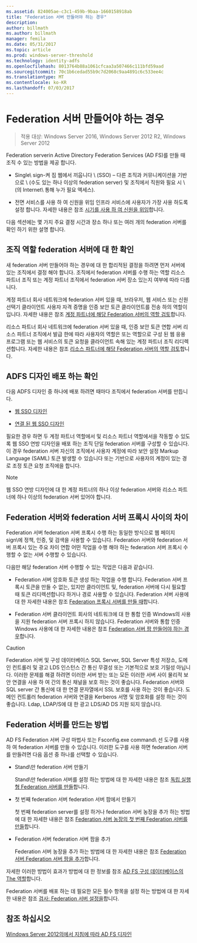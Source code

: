 ```yaml
---
ms.assetid: 824005ae-c3c1-459b-9baa-1660158918ab
title: "Federation 서버 만들어야 하는 경우"
description: 
author: billmath
ms.author: billmath
manager: femila
ms.date: 05/31/2017
ms.topic: article
ms.prod: windows-server-threshold
ms.technology: identity-adfs
ms.openlocfilehash: 8013764b88a1061cfcaa3a507466c111bfd59aad
ms.sourcegitcommit: 70c1b6cedad55b9c7d2068c9aa4891c6c533ee4c
ms.translationtype: MT
ms.contentlocale: ko-KR
ms.lasthandoff: 07/03/2017
---
```

# <a name="when-to-create-a-federation-server"></a>Federation 서버 만들어야 하는 경우

>적용 대상: Windows Server 2016, Windows Server 2012 R2, Windows Server 2012

Federation serverin Active Directory Federation Services \(AD FS\)를 만들 때 조직 수 있는 방법을 제공 합니다.  
  
-   Single\ sign\-켜 짐 웹에서 끼웁니다 \ (SSO\) – 다른 조직과 커뮤니케이션을 기반으로 \ (수도 있는 하나 이상의 federation server\) 및 조직에서 직원와 필요 시 \ (의 Internet\ 통해 누가 필요 액세스).  
  
-   전면 서비스를 사용 하 여 신원을 위임 인프라 서비스에 사용자가 가장 사용 하도록 설정 합니다. 자세한 내용은 참조 [시기를 사용 하 여 신원을 위임](When-to-Use-Identity-Delegation.md)합니다.  
  
다음 섹션에는 몇 가지 주요 결정 시간과 장소 하나 또는 여러 개의 federation 서버를 확인 하기 위한 설명 합니다.  
  
## <a name="determine-the-organizational-role-for-the-federation-server"></a>조직 역할 federation 서버에 대 한 확인  
새 federation 서버 만들어야 하는 경우에 대 한 합리적된 결정을 하려면 먼저 서버에 있는 조직에서 결정 해야 합니다. 조직에서 federation 서버를 수행 하는 역할 리소스 파트너 조직 또는 계정 파트너 조직에서 federation 서버 장소 있는지 여부에 따라 다릅니다.  
  
계정 파트너 회사 네트워크에 federation 서버 있을 때, 브라우저, 웹 서비스 또는 신원 선택기 클라이언트 사용자 자격 증명을 인증 보안 토큰 클라이언트를 전송 하의 역할이입니다. 자세한 내용은 참조 [계정 파트너에 해당 Federation 서버의 역할 검토](Review-the-Role-of-the-Federation-Server-in-the-Account-Partner.md)합니다.  
  
리소스 파트너 회사 네트워크에 federation 서버 있을 때, 인증 보안 토큰 연합 서버 리소스 파트너 조직에서 발급 한에 따라 사용자의 역할은 또는 역할으로 구성 된 웹 응용 프로그램 또는 웹 서비스의 토큰 요청을 클라이언트 속해 있는 계정 파트너 조직 리디렉션합니다. 자세한 내용은 참조 [리소스 파트너에 해당 Federation 서버의 역할 검토](Review-the-Role-of-the-Federation-Server-in-the-Resource-Partner.md)합니다.  
  
## <a name="determine-which-ad-fs-design-to-deploy"></a>ADFS 디자인 배포 하는 확인  
다음 ADFS 디자인 중 하나에 배포 하려면 때마다 조직에서 federation 서버를 만듭니다.  
  
-   [웹 SSO 디자인](Web-SSO-Design.md)  
  
-   [연결 된 웹 SSO 디자인](Federated-Web-SSO-Design.md)  
  
필요한 경우 하면 두 계정 파트너 역할에서 및 리소스 파트너 역할에서을 작동할 수 있도록 웹 SSO 연방 디자인을 배포 하는 조직 단일 federation 서버를 구성할 수 있습니다. 이 경우 federation 서버 자신의 조직에서 사용자 계정에 따라 보안 설정 Markup Language \(SAML\) 토큰 발생할 수 있습니다 또는 기반으로 사용자의 계정이 있는 경로 조정 토큰 요청 조직에을 합니다.  
  
> [!NOTE]  
> 웹 SSO 연방 디자인에 대 한 계정 파트너의 하나 이상 federation 서버와 리소스 파트너에 하나 이상의 federation 서버 있어야 합니다.  
  
## <a name="differences-between-a-federation-server-and-a-federation-server-proxy"></a>Federation 서버와 federation 서버 프록시 사이의 차이  
Federation 서버 federation 서버 프록시 수행 하는 동일한 방식으로 웹 페이지 sign\에 정책, 인증, 및 검색을 사용할 수 있습니다. Federation 서버와 federation 서버 프록시 있는 주요 차이 연합 어떤 작업을 수행 해야 하는 federation 서버 프록시 수행할 수 없는 서버 수행할 수 있습니다.  
  
다음만 해당 federation 서버 수행할 수 있는 작업은 다음과 같습니다.  
  
-   Federation 서버 암호화 토큰 생성 하는 작업을 수행 합니다. Federation 서버 프록시 토큰을 만들 수 없는, 있지만 클라이언트 및, federation 서버에 다시 필요할 때 토큰 리디렉션합니다 하거나 경로 사용할 수 있습니다. Federation 서버 사용에 대 한 자세한 내용은 참조 [Federation 프록시 서버를 만들 때](When-to-Create-a-Federation-Server-Proxy.md)합니다.  
  
-   Federation 서버 클라이언트 회사의 네트워크에 대 한 통합 인증 Windows의 사용을 지원 federation 서버 프록시 하지 않습니다. Federation 서버와 통합 인증 Windows 사용에 대 한 자세한 내용은 참조 [Federation 서버 팜 만들어야 하는 경우](When-to-Create-a-Federation-Server-Farm.md)합니다.  
  
> [!CAUTION]  
> Federation 서버 및 구성 데이터베이스 SQL Server, SQL Server 특성 저장소, 도메인 컨트롤러 및 광고 LDS 인스턴스 간 통신 무결성 또는 기본적으로 보호 기밀성 아닙니다. 이러한 문제를 해결 하려면 이러한 서버 받는 또는 모든 이러한 서버 사이 물리적 보안 연결을 사용 하 여 간의 통신 채널을 보호 하는 것이 좋습니다. Federation 서버와 SQL server 간 통신에 대 한 연결 문자열에서 SSL 보호를 사용 하는 것이 좋습니다. 도메인 컨트롤러 federation 서버와 연결을 Kerberos 서명 및 암호화를 설정 하는 것이 좋습니다. Ldap, LDAP\/S에 대 한 광고 LDS\/AD DS 지원 되지 않습니다.  
  
## <a name="how-to-create-a-federation-server"></a>Federation 서버를 만드는 방법  
AD FS Federation 서버 구성 마법사 또는 Fsconfig.exe command\ 선 도구를 사용 하 여 federation 서버를 만들 수 있습니다. 이러한 도구를 사용 하면 federation 서버를 만들려면 다음 옵션 중 하나를 선택할 수 있습니다.  
  
-   Stand\만 federation 서버 만들기  
  
    Stand\만 federation 서버를 설정 하는 방법에 대 한 자세한 내용은 참조 [독립 실행형 Federation 서버를 만들](../../ad-fs/deployment/Create-a-Stand-Alone-Federation-Server.md)합니다.  
  
-   첫 번째 federation 서버 federation 서버 팜에서 만들기  
  
    첫 번째 federation server를 설정 하거나 federation 서버 농장을 추가 하는 방법에 대 한 자세한 내용은 참조 [Federation 서버 농장의 첫 번째 Federation 서버를 만들](../../ad-fs/deployment/Create-the-First-Federation-Server-in-a-Federation-Server-Farm.md)합니다.  
  
-   Federation 서버 federation 서버 팜을 추가  
  
    Federation 서버 농장을 추가 하는 방법에 대 한 자세한 내용은 참조 [Federation 서버 Federation 서버 팜을 추가](../../ad-fs/deployment/Add-a-Federation-Server-to-a-Federation-Server-Farm.md)합니다.  
  
자세한 이러한 방법이 효과가 방법에 대 한 정보를 참조 [AD FS 구성 데이터베이스의 The 역할](../../ad-fs/technical-reference/The-Role-of-the-AD-FS-Configuration-Database.md)합니다.  
  
Federation 서버를 배포 하는 데 필요한 모든 필수 항목을 설정 하는 방법에 대 한 자세한 내용은 참조 [검사: Federation 서버 설정을](../../ad-fs/deployment/Checklist--Setting-Up-a-Federation-Server.md)합니다.  
  
## <a name="see-also"></a>참조 하십시오
[Windows Server 2012의에서 지침에 따라 AD FS 디자인](AD-FS-Design-Guide-in-Windows-Server-2012.md)


